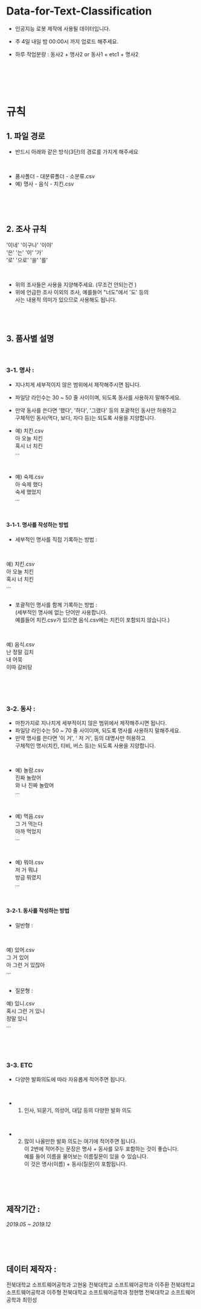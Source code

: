 # Data-for-Text-Classification

* 인공지능 로봇 제작에 사용될 데이터입니다.

* 주 4일 내일 밤 00:00시 까지 업로드 해주세요.

* 하루 작업분량 : 동사2 + 명사2  or  동사1 + etc1 + 명사2
<br>


<br>
<br>
<br>

# 규칙

## 1. 파일 경로
* 반드시 아래와 같은 방식(3단)의 경로를 가지게 해주세요 <br>

<br>

* 품사폴더 - 대분류폴더 - 소분류.csv 
* 예) 명사 - 음식 - 치킨.csv

<br>
<br>
<br>

## 2. 조사 규칙

'이네' '이구나' '이야' <br> 
'은' '는' '이' '가' <br>
'로' '으로' '을' '를' <br>

<br>

* 위의 조사들은 사용을 지양해주세요. (무조건 안되는건 ) <br>
* 위에 언급한 조사 이외의 조사, 예를들어 "너도"에서 '도' 등의 <br>
사는 내용적 의미가 있으므로 사용해도 됩니다. <br>

<br>
<br>

## 3. 품사별 설명

<br>

### 3-1. 명사 : 
* 지나치게 세부적이지 않은 범위에서 제작해주시면 됩니다. <br>
* 파일당 라인수는 30 ~ 50 줄 사이이며, 되도록 동사를 사용하지 말해주세요. <br>
* 만약 동사를 쓴다면 '했다', '하다', '그랬다' 등의 포괄적인 동사만 허용하고 <br>
구체적인 동사(먹다, 보다, 자다 등)는 되도록 사용을 지양합니다.

* 예) 치킨.csv <br>
아 오늘 치킨 <br>
혹시 너 치킨 <br>
... <br>
<br>

* 예) 숙제.csv <br>
아 숙제 했다 <br>
숙세 했었지 <br>
... <br>
<br>


#### 3-1-1. 명사를 작성하는 방법

* 세부적인 명사를 직접 기록하는 방법 : <br>
<br>

예) 치킨.csv <br>
아 오늘 치킨 <br>
혹시 너 치킨 <br>
... <br>
<br>

* 포괄적인 명사를 함께 기록하는 방법 : <br>
(세부적인 명사에 없는 단어만 사용합니다. <br>
예를들어 치킨.csv가 있으면 음식.csv에는 치킨이 포함되지 않습니다.) <br>

<br>

예) 음식.csv <br>
난 정말 김치 <br>
내 어묵 <br>
이따 갈비탕 <br>

<br>
<br>
<br>


### 3-2. 동사 : 
* 마찬가지로 지나치게 세부적이지 않은 범위에서 제작해주시면 됩니다. <br>
* 파일당 라인수는 50 ~ 70 줄 사이이며, 되도록 명사를 사용하지 말해주세요. <br>
* 만약 명사를 쓴다면 '이 거', ' 저 거', 등의 대명사만 허용하고 <br>
구체적인 명사(치킨, 티비, 버스 등)는 되도록 사용을 지양합니다.

<br>

* 예) 놀람.csv <br>
진짜 놀랐어 <br>
와 나 진짜 놀랐어 <br>
... <br>
<br>

* 예) 먹음.csv <br>
그 거 먹는다 <br>
아까 먹었지 <br>
... <br>
<br>

* 예) 뭐야.csv <br>
저 거 뭐냐 <br>
방금 뭐였지 <br>
... <br>
<br>


#### 3-2-1. 동사를 작성하는 방법

* 일반형 : <br>
<br>

예) 있어.csv <br>
그 거 있어 <br>
아 그런 거 있잖아 <br>
... <br>
<br>

* 질문형 : <br>

예) 있니.csv <br>
혹시 그런 거 있니 <br>
정말 있니 <br>
... <br>

<br>
<br>
<br>



### 3-3. ETC

* 다양한 발화의도에 따라 자유롭게 적어주면 됩니다.

<br>

* 1. 인사, 되묻기, 의성어, 대답 등의 다양한 발화 의도

<br>

* 2. 많이 나올만한 발화 의도는 여기에 적어주면 됩니다. <br>
이 2번에 적어주는 문장은 명사 + 동사를 모두 포함하는 것이 좋습니다. <br >
예를 들어 이름을 물어보는 이름질문이 있을 수 있습니다. <br>
이 것은 명사(이름) + 동사(질문)이 포함됩니다. <br>

<br>
<br>
<br>


## 제작기간 : 

*2019.05 ~ 2019.12*

<br>
<br>
<br>

  
## 데이터 제작자 : 
전북대학교 소프트웨어공학과 고현웅
전북대학교 소프트웨어공학과 이주환
전북대학교 소프트웨어공학과 이주형
전북대학교 소프트웨어공학과 정현명
전북대학교 소프트웨어공학과 최민성



